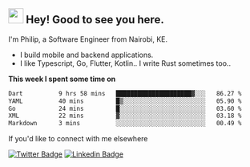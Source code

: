<h2><img src="https://slackmojis.com/emojis/3643-cool-doge/download" width="30"/> Hey! Good to see you here.</h2>

<p>I'm Philip, a Software Engineer from Nairobi, KE. 

- I build mobile and backend applications.
- I like Typescript, Go, Flutter, Kotlin.. I write Rust sometimes too..</p>

**This week I spent some time on**
<!--START_SECTION:waka-->

```txt
Dart          9 hrs 58 mins   █████████████████████▓░░░   86.27 %
YAML          40 mins         █▒░░░░░░░░░░░░░░░░░░░░░░░   05.90 %
Go            24 mins         █░░░░░░░░░░░░░░░░░░░░░░░░   03.60 %
XML           22 mins         ▓░░░░░░░░░░░░░░░░░░░░░░░░   03.18 %
Markdown      3 mins          ░░░░░░░░░░░░░░░░░░░░░░░░░   00.49 %
```

<!--END_SECTION:waka-->

If you'd like to connect with me elsewhere

[![Twitter Badge](https://img.shields.io/badge/-Twitter-1ca0f1?style=flat-square&labelColor=1ca0f1&logo=twitter&logoColor=white&link=https://twitter.com/_diogorodrigues)](https://twitter.com/kimathiphil)  [![Linkedin Badge](https://img.shields.io/badge/-LinkedIn-blue?style=flat-square&logo=Linkedin&logoColor=white&link=https://www.linkedin.com/in/philip-kimathi-2604a9114/)](https://www.linkedin.com/in/philip-kimathi-2604a9114/)
